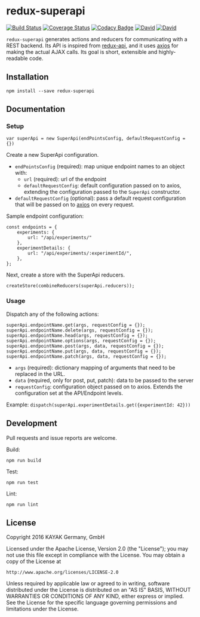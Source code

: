 # redux-superapi

[![Build Status](https://travis-ci.org/kayak/redux-superapi.png?branch=master)](https://travis-ci.org/kayak/redux-superapi)
[![Coverage Status](https://coveralls.io/repos/github/kayak/redux-superapi/badge.svg?branch=master)](https://coveralls.io/github/kayak/redux-superapi?branch=master)
[![Codacy Badge](https://api.codacy.com/project/badge/Grade/5cd791c56f4240728fdb6987c8397072)](https://www.codacy.com/app/remiremi/redux-superapi?utm_source=github.com&amp;utm_medium=referral&amp;utm_content=kayak/redux-superapi&amp;utm_campaign=Badge_Grade)
[![David](https://img.shields.io/david/kayak/redux-superapi.svg)](https://david-dm.org/kayak/redux-superapi)
[![David](https://img.shields.io/david/dev/kayak/redux-superapi.svg)](https://david-dm.org/kayak/redux-superapi)

`redux-superapi` generates actions and reducers for communicating with a REST backend. Its API is inspired from
[redux-api](https://github.com/lexich/redux-api), and it uses [axios](https://github.com/mzabriskie/axios) for making
the actual AJAX calls. Its goal is short, extensible and highly-readable code.

## Installation

`npm install --save redux-superapi`

## Documentation

### Setup

```
var superApi = new SuperApi(endPointsConfig, defaultRequestConfig = {})
```

Create a new SuperApi configuration.

* `endPointsConfig` (required): map unique endpoint names to an object with:
    * `url` (required): url of the endpoint
    * `defaultRequestConfig`: default configuration passed on to axios, extending the configuration passed to the `SuperApi`
constructor.
* `defaultRequestConfig` (optional): pass a default request configuration that will be passed on to
[axios](https://github.com/mzabriskie/axios) on every request.

Sample endpoint configuration:

```
const endpoints = {
    experiments: {
        url: "/api/experiments/"
    },
    experimentDetails: {
        url: "/api/experiments/:experimentId/",
    },
};
```

Next, create a store with the SuperApi reducers.

```
createStore(combineReducers(superApi.reducers));
```

### Usage

Dispatch any of the following actions:

```
superApi.endpointName.get(args, requestConfig = {});
superApi.endpointName.delete(args, requestConfig = {});
superApi.endpointName.head(args, requestConfig = {});
superApi.endpointName.options(args, requestConfig = {});
superApi.endpointName.post(args, data, requestConfig = {});
superApi.endpointName.put(args, data, requestConfig = {});
superApi.endpointName.patch(args, data, requestConfig = {});
```

* `args` (required): dictionary mapping of arguments that need to be replaced in the URL.
* `data` (required, only for post, put, patch): data to be passed to the server
* `requestConfig`: configuration object passed on to axios. Extends the configuration set at the API/Endpoint levels.

Example: `dispatch(superApi.experimentDetails.get({experimentId: 42}))`

## Development

Pull requests and issue reports are welcome.

Build:

`npm run build`

Test:

`npm run test`

Lint:

`npm run lint`

## License

Copyright 2016 KAYAK Germany, GmbH

Licensed under the Apache License, Version 2.0 (the "License"); you may not use this file except in compliance with the License. You may obtain a copy of the License at

    http://www.apache.org/licenses/LICENSE-2.0

Unless required by applicable law or agreed to in writing, software distributed under the License is distributed on an "AS IS" BASIS, WITHOUT WARRANTIES OR CONDITIONS OF ANY KIND, either express or implied. See the License for the specific language governing permissions and limitations under the License.
